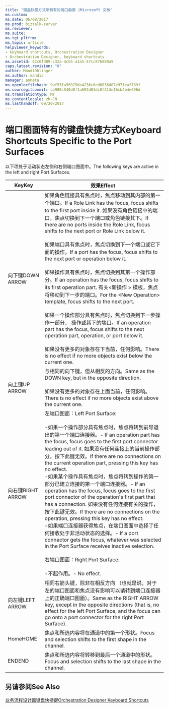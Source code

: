 ```yaml
---
title: "键盘快捷方式所特有的端口曲面 |Microsoft 文档"
ms.custom: 
ms.date: 06/08/2017
ms.prod: biztalk-server
ms.reviewer: 
ms.suite: 
ms.tgt_pltfrm: 
ms.topic: article
helpviewer_keywords:
- keyboard shortcuts, Orchestration Designer
- Orchestration Designer, keyboard shortcuts
ms.assetid: 42c6fd89-c32a-4cb5-a1a5-47cc87b680a9
caps.latest.revision: "6"
author: MandiOhlinger
ms.author: mandia
manager: anneta
ms.openlocfilehash: 9af53fa56925de4236c0cd0836d87e97feaf789f
ms.sourcegitcommit: cb908c540d8f1a692d01dc8f313e16cb4b4e696d
ms.translationtype: MT
ms.contentlocale: zh-CN
ms.lasthandoff: 09/20/2017
---
```

# <a name="keyboard-shortcuts-specific-to-the-port-surfaces"></a><span data-ttu-id="08d5d-102">端口图面特有的键盘快捷方式</span><span class="sxs-lookup"><span data-stu-id="08d5d-102">Keyboard Shortcuts Specific to the Port Surfaces</span></span>
<span data-ttu-id="08d5d-103">以下项处于活动状态左侧和右侧端口图面中。</span><span class="sxs-lookup"><span data-stu-id="08d5d-103">The following keys are active in the left and right Port Surfaces.</span></span>  
  
|<span data-ttu-id="08d5d-104">Key</span><span class="sxs-lookup"><span data-stu-id="08d5d-104">Key</span></span>|<span data-ttu-id="08d5d-105">效果</span><span class="sxs-lookup"><span data-stu-id="08d5d-105">Effect</span></span>|  
|---------|------------|  
|<span data-ttu-id="08d5d-106">向下键</span><span class="sxs-lookup"><span data-stu-id="08d5d-106">DOWN ARROW</span></span>|<span data-ttu-id="08d5d-107">如果角色链接具有焦点时，焦点移动到其内部的第一个端口。</span><span class="sxs-lookup"><span data-stu-id="08d5d-107">If a Role Link has the focus, focus shifts to the first port inside it.</span></span> <span data-ttu-id="08d5d-108">如果没有角色链接中的端口，焦点切换到下一个端口或角色链接其下。</span><span class="sxs-lookup"><span data-stu-id="08d5d-108">If there are no ports inside the Role Link, focus shifts to the next port or Role Link below it.</span></span><br /><br /> <span data-ttu-id="08d5d-109">如果端口具有焦点时，焦点切换到下一个端口或它下面的操作。</span><span class="sxs-lookup"><span data-stu-id="08d5d-109">If a port has the focus, focus shifts to the next port or operation below it.</span></span><br /><br /> <span data-ttu-id="08d5d-110">如果操作具有焦点时，焦点切换到其第一个操作部分。</span><span class="sxs-lookup"><span data-stu-id="08d5d-110">If an operation has the focus, focus shifts to its first operation part.</span></span> <span data-ttu-id="08d5d-111">有关\<新操作 > 模板，焦点将移动到下一步的端口。</span><span class="sxs-lookup"><span data-stu-id="08d5d-111">For the \<New Operation> template, focus shifts to the next port.</span></span><br /><br /> <span data-ttu-id="08d5d-112">如果一个操作部分具有焦点时，焦点切换到下一步操作一部分、 操作或其下的端口。</span><span class="sxs-lookup"><span data-stu-id="08d5d-112">If an operation part has the focus, focus shifts to the next operation part, operation, or port below it.</span></span><br /><br /> <span data-ttu-id="08d5d-113">如果没有更多的对象存在下当前，任何影响。</span><span class="sxs-lookup"><span data-stu-id="08d5d-113">There is no effect if no more objects exist below the current one.</span></span>|  
|<span data-ttu-id="08d5d-114">向上键</span><span class="sxs-lookup"><span data-stu-id="08d5d-114">UP ARROW</span></span>|<span data-ttu-id="08d5d-115">与相同的向下键，但从相反的方向。</span><span class="sxs-lookup"><span data-stu-id="08d5d-115">Same as the DOWN key, but in the opposite direction.</span></span><br /><br /> <span data-ttu-id="08d5d-116">如果没有更多的对象存在上面当前，任何影响。</span><span class="sxs-lookup"><span data-stu-id="08d5d-116">There is no effect if no more objects exist above the current one.</span></span>|  
|<span data-ttu-id="08d5d-117">向右键</span><span class="sxs-lookup"><span data-stu-id="08d5d-117">RIGHT ARROW</span></span>|<span data-ttu-id="08d5d-118">左端口图面：</span><span class="sxs-lookup"><span data-stu-id="08d5d-118">Left Port Surface:</span></span><br /><br /> <span data-ttu-id="08d5d-119">-如果一个操作部分具有焦点时，焦点将转到前导退出的第一个端口连接器。</span><span class="sxs-lookup"><span data-stu-id="08d5d-119">-   If an operation part has the focus, focus goes to the first port connector leading out of it.</span></span> <span data-ttu-id="08d5d-120">如果没有任何连接上的当前操作部分，按下此键无效。</span><span class="sxs-lookup"><span data-stu-id="08d5d-120">If there are no connections on the current operation part, pressing this key has no effect.</span></span><br /><span data-ttu-id="08d5d-121">-如果某个操作具有焦点时，焦点将转到操作的第一部分已建立连接的第一个端口连接器。</span><span class="sxs-lookup"><span data-stu-id="08d5d-121">-   If an operation has the focus, focus goes to the first port connector of the operation's first part that has a connection.</span></span> <span data-ttu-id="08d5d-122">如果没有任何连接有关的操作，按下此键无效。</span><span class="sxs-lookup"><span data-stu-id="08d5d-122">If there are no connections on the operation, pressing this key has no effect.</span></span><br /><span data-ttu-id="08d5d-123">-如果端口连接器获得焦点，在端口图面中选择了任何接收处于非活动状态的选择。</span><span class="sxs-lookup"><span data-stu-id="08d5d-123">-   If a port connector gets the focus, whatever was selected in the Port Surface receives inactive selection.</span></span><br /><br /> <span data-ttu-id="08d5d-124">右端口图面：</span><span class="sxs-lookup"><span data-stu-id="08d5d-124">Right Port Surface:</span></span><br /><br /> <span data-ttu-id="08d5d-125">-不起作用。</span><span class="sxs-lookup"><span data-stu-id="08d5d-125">-   No effect.</span></span>|  
|<span data-ttu-id="08d5d-126">向左键</span><span class="sxs-lookup"><span data-stu-id="08d5d-126">LEFT ARROW</span></span>|<span data-ttu-id="08d5d-127">相同右箭头键，除非在相反方向 （也就是说，对于左的端口图面和焦点没有影响可以请转到端口连接器上的正确端口图面）。</span><span class="sxs-lookup"><span data-stu-id="08d5d-127">Same as the RIGHT ARROW key, except in the opposite directions (that is, no effect for the left Port Surface, and the focus can go onto a port connector for the right Port Surface).</span></span>|  
|<span data-ttu-id="08d5d-128">Home</span><span class="sxs-lookup"><span data-stu-id="08d5d-128">HOME</span></span>|<span data-ttu-id="08d5d-129">焦点和所选内容将在通道中的第一个形状。</span><span class="sxs-lookup"><span data-stu-id="08d5d-129">Focus and selection shifts to the first shape in the channel.</span></span>|  
|<span data-ttu-id="08d5d-130">END</span><span class="sxs-lookup"><span data-stu-id="08d5d-130">END</span></span>|<span data-ttu-id="08d5d-131">焦点和所选内容将转移到最后一个通道中的形状。</span><span class="sxs-lookup"><span data-stu-id="08d5d-131">Focus and selection shifts to the last shape in the channel.</span></span>|  
  
## <a name="see-also"></a><span data-ttu-id="08d5d-132">另请参阅</span><span class="sxs-lookup"><span data-stu-id="08d5d-132">See Also</span></span>  
 [<span data-ttu-id="08d5d-133">业务流程设计器键盘快捷键</span><span class="sxs-lookup"><span data-stu-id="08d5d-133">Orchestration Designer Keyboard Shortcuts</span></span>](../core/orchestration-designer-keyboard-shortcuts.md)
